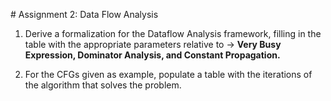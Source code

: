 # Assignment 2: Data Flow Analysis

1. Derive a formalization for the Dataflow Analysis framework, filling in the table with the appropriate parameters relative to $\rightarrow$ **Very Busy Expression, Dominator Analysis, and Constant Propagation.**

2. For the CFGs given as example, populate a table with the iterations of the algorithm that solves the problem.
